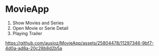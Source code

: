 # MovieApp

1. Show Movies and Series
2. Open Movie or Serie Detail
3. Playing Trailer



https://github.com/ausioz/MovieApp/assets/25804478/11297346-9bf7-4d0a-ad8a-20c28b8d2b5a

